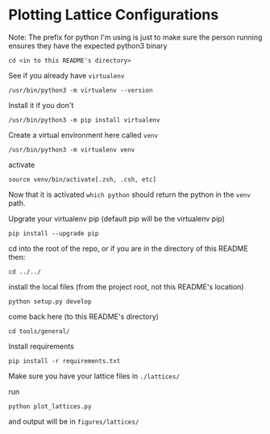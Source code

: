 # Plotting Lattice Configurations


Note: The prefix for python I'm using is just to make sure the
person running ensures they have the expected python3 binary

```
cd <in to this README's directory>
```

See if you already have `virtualenv`

```
/usr/bin/python3 -m virtualenv --version
```

Install it if you don't

```
/usr/bin/python3 -m pip install virtualenv
```

Create a virtual environment here called `venv`


```
/usr/bin/python3 -m virtualenv venv
```

activate

```
source venv/bin/activate[.zsh, .csh, etc]
```


Now that it is activated `which python` should return the python in 
the `venv` path. 

Upgrate your virtualenv pip (default pip will be the virtualenv pip)

```
pip install --upgrade pip
```

cd into the root of the repo, or if you are in the directory of this README
then:
```
cd ../../
```

install the local files (from the project root, not this README's location)

```
python setup.py develop
```

come back here (to this README's directory)

```
cd tools/general/
```

Install requirements

```
pip install -r requirements.txt
```

Make sure you have your lattice files in `./lattices/`

run

```
python plot_lattices.py
```

and output will be in `figures/lattices/`
